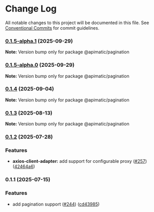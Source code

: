 # Change Log

All notable changes to this project will be documented in this file.
See [Conventional Commits](https://conventionalcommits.org) for commit guidelines.

### [0.1.5-alpha.1](https://github.com/apimatic/apimatic-js-runtime/compare/@apimatic/pagination@0.1.4...@apimatic/pagination@0.1.5-alpha.1) (2025-09-29)

**Note:** Version bump only for package @apimatic/pagination

### [0.1.5-alpha.0](https://github.com/apimatic/apimatic-js-runtime/compare/@apimatic/pagination@0.1.4...@apimatic/pagination@0.1.5-alpha.0) (2025-09-29)

**Note:** Version bump only for package @apimatic/pagination

### [0.1.4](https://github.com/apimatic/apimatic-js-runtime/compare/@apimatic/pagination@0.1.3...@apimatic/pagination@0.1.4) (2025-09-04)

**Note:** Version bump only for package @apimatic/pagination

### [0.1.3](https://github.com/apimatic/apimatic-js-runtime/compare/@apimatic/pagination@0.1.2...@apimatic/pagination@0.1.3) (2025-08-13)

**Note:** Version bump only for package @apimatic/pagination

### [0.1.2](https://github.com/apimatic/apimatic-js-runtime/compare/@apimatic/pagination@0.1.1...@apimatic/pagination@0.1.2) (2025-07-28)

### Features

- **axios-client-adapter:** add support for configurable proxy ([#257](https://github.com/apimatic/apimatic-js-runtime/issues/257)) ([42464a6](https://github.com/apimatic/apimatic-js-runtime/commit/42464a680539b29f477dc634342464eb40940e34))

### 0.1.1 (2025-07-15)

### Features

- add pagination support ([#244](https://github.com/apimatic/apimatic-js-runtime/issues/244)) ([cd43985](https://github.com/apimatic/apimatic-js-runtime/commit/cd43985de5b552a6f6d5ecc64b28b54170607cc6))
